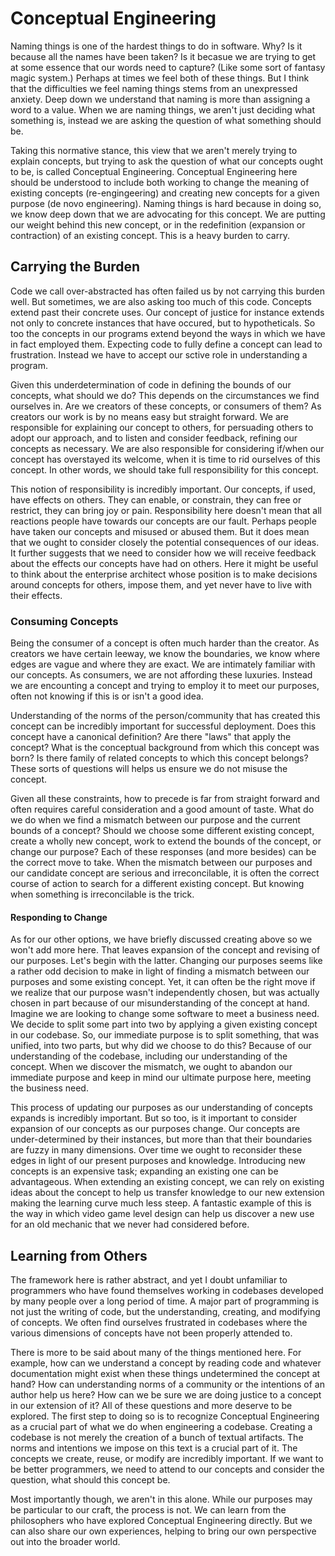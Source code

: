 # Conceptual Engineering

Naming things is one of the hardest things to do in software. Why? Is it because all the names have been taken? Is it becasue we are trying to get at some essence that our words need to capture? (Like some sort of fantasy magic system.) Perhaps at times we feel both of these things. But I think that the difficulties we feel naming things stems from an unexpressed anxiety. Deep down we understand that naming is more than assigning a word to a value. When we are naming things, we aren't just deciding what something is, instead we are asking the question of what something should be.

Taking this normative stance, this view that we aren't merely trying to explain concepts, but trying to ask the question of what our concepts ought to be, is called Conceptual Engineering. Conceptual Engineering here should be understood to include both working to change the meaning of existing concepts (re-engingeering) and creating new concepts for a given purpose (de novo engineering). Naming things is hard because in doing so, we know deep down that we are advocating for this concept. We are putting our weight behind this new concept, or in the redefinition (expansion or contraction) of an existing concept. This is a heavy burden to carry.

## Carrying the Burden

Code we call over-abstracted has often failed us by not carrying this burden well. But sometimes, we are also asking too much of this code. Concepts extend past their concrete uses. Our concept of justice for instance extends not only to concrete instances that have occured, but to hypotheticals. So too the concepts in our programs extend beyond the ways in which we have in fact employed them. Expecting code to fully define a concept can lead to frustration. Instead we have to accept our sctive role in understanding a program.

Given this underdetermination of code in defining the bounds of our concepts, what should we do? This depends on the circumstances we find ourselves in. Are we creators of these concepts, or consumers of them? As creators our work is by no means easy but straight forward. We are responsible for explaining our concept to others, for persuading others to adopt our approach, and to listen and consider feedback, refining our concepts as necessary. We are also responsible for considering if/when our concept has overstayed its welcome, when it is time to rid ourselves of this concept. In other words, we should take full responsibility for this concept.

This notion of responsibility is incredibly important. Our concepts, if used, have effects on others. They can enable, or constrain, they can free or restrict, they can bring joy or pain. Responsibility here doesn't mean that all reactions people have towards our concepts are our fault. Perhaps people have taken our concepts and misused or abused them. But it does mean that we ought to consider closely the potential consequences of our ideas. It further suggests that we need to consider how we will receive feedback about the effects our concepts have had on others. Here it might be useful to think about the enterprise architect whose position is to make decisions around concepts for others, impose them, and yet never have to live with their effects.

### Consuming Concepts

Being the consumer of a concept is often much harder than the creator. As creators we have certain leeway, we know the boundaries, we know where edges are vague and where they are exact. We are intimately familiar with our concepts. As consumers, we are not affording these luxuries. Instead we are encounting a concept and trying to employ it to meet our purposes, often not knowing if this is or isn't a good idea.

Understanding of the norms of the person/community that has created this concept can be incredibly important for successful deployment. Does this concept have a canonical definition? Are there "laws" that apply the concept? What is the conceptual background from which this concept was born? Is there family of related concepts to which this concept belongs? These sorts of questions will helps us ensure we do not misuse the concept.

Given all these constraints, how to precede is far from straight forward and often requires careful consideration and a good amount of taste. What do we do when we find a mismatch between our purpose and the current bounds of a concept? Should we choose some different existing concept, create a wholly new concept, work to extend the bounds of the concept, or change our purpose? Each of these responses (and more besides) can be the correct move to take. When the mismatch between our purposes and our candidate concept are serious and irreconcilable, it is often the correct course of action to search for a different existing concept. But knowing when something is irreconcilable is the trick.

#### Responding to Change

As for our other options, we have briefly discussed creating above so we won't add more here. That leaves expansion of the concept and revising of our purposes. Let's begin with the latter. Changing our purposes seems like a rather odd decision to make in light of finding a mismatch between our purposes and some existing concept. Yet, it can often be the right move if we realize that our purpose wasn't independently chosen, but was actually chosen in part because of our misunderstanding of the concept at hand. Imagine we are looking to change some software to meet a business need. We decide to split some part into two by applying a given existing concept in our codebase. So, our immediate purpose is to split something, that was unified, into two parts, but why did we choose to do this? Because of our understanding of the codebase, including our understanding of the concept. When we discover the mismatch, we ought to abandon our immediate purpose and keep in mind our ultimate purpose here, meeting the business need.

This process of updating our purposes as our understanding of concepts expands is incredibly important. But so too, is it important to consider expansion of our concepts as our purposes change. Our concepts are under-determined by their instances, but more than that their boundaries are fuzzy in many dimensions. Over time we ought to reconsider these edges in light of our present purposes and knowledge. Introducing new concepts is an expensive task; expanding an existing one can be advantageous. When extending an existing concept, we can rely on existing ideas about the concept to help us transfer knowledge to our new extension making the learning curve much less steep. A fantastic example of this is the way in which video game level design can help us discover a new use for an old mechanic that we never had considered before.

## Learning from Others

The framework here is rather abstract, and yet I doubt unfamiliar to programmers who have found themselves working in codebases developed by many people over a long period of time. A major part of programming is not just the writing of code, but the understanding, creating, and modifying of concepts. We often find ourselves frustrated in codebases where the various dimensions of concepts have not been properly attended to.

There is more to be said about many of the things mentioned here. For example, how can we understand a concept by reading code and whatever documentation might exist when these things undetermined the concept at hand? How can understanding norms of a community or the intentions of an author help us here? How can we be sure we are doing justice to a concept in our extension of it? All of these questions and more deserve to be explored. The first step to doing so is to recognize Conceptual Engineering as a crucial part of what we do when engineering a codebase. Creating a codebase is not merely the creation of a bunch of textual artifacts. The norms and intentions we impose on this text is a crucial part of it. The concepts we create, reuse, or modify are incredibly important. If we want to be better programmers, we need to attend to our concepts and consider the question, what should this concept be.

Most importantly though, we aren't in this alone. While our purposes may be particular to our craft, the process is not. We can learn from the philosophers who have explored Conceptual Engineering directly. But we can also share our own experiences, helping to bring our own perspective out into the broader world.

